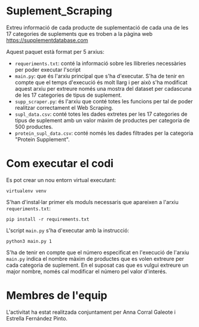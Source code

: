 # Suplement_Scraping
Extreu informació de cada producte de suplementació de cada una de les 17 categories de suplements que es troben a la pàgina web https://supplementdatabase.com

Aquest paquet està format per 5 arxius:

- `requeriments.txt`: conté la informació sobre les llibreries necessàries per poder executar l'script
- `main.py`: que és l'arxiu principal que s'ha d'executar. S'ha de tenir en compte que el temps d'execució és molt llarg i per això s'ha modificat aquest arxiu per extreure només una mostra del dataset per cadascuna de les 17 categories de tipus de suplement.
- `supp_scraper.py`: és l'arxiu que conté totes les funcions per tal de poder realitzar correctament el Web Scraping.
- `supl_data.csv`: conté totes les dades extretes per les 17 categories de tipus de suplement amb un valor màxim de productes per categoria de 500 productes.
- `protein_supl_data.csv`: conté només les dades filtrades per la categoria "Protein Supplement".

# Com executar el codi
Es pot crear un nou entorn virtual executant:

```
virtualenv venv
```

S'han d'instal·lar primer els moduls necessaris que apareixen a l'arxiu `requeriments.txt`:

```
pip install -r requirements.txt
```


L'script `main.py` s'ha d'executar amb la instrucció:

```
python3 main.py 1
```

S'ha de tenir en compte que el número especificat en l'execució de l'arxiu `main.py` indica el nombre màxim de productes que es volen extreure per cada categoria de suplement. En el suposat cas que es vulgui extreure un major nombre, només cal modificar el número pel valor d'interés.

# Membres de l'equip
L'activitat ha estat realitzada conjuntament per Anna Corral Galeote i Estrella Fernández Pinto.
